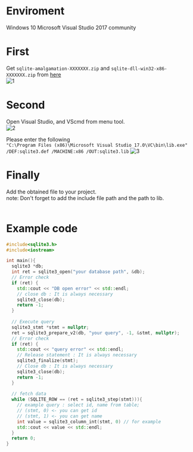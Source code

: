 # Enviroment
Windows 10
Microsoft Visual Studio 2017 community

# First
Get `sqlite-amalgamation-XXXXXXX.zip` and `sqlite-dll-win32-x86-XXXXXXX.zip` from [here](https://www.sqlite.org/download.html)<br>
![1](https://github.com/pto8913/UE4_memo/blob/images/sqlite/sqlite_detail_1.png)<br>

# Second
Open Visual Studio, and VScmd from menu tool.<br>
![2](https://github.com/pto8913/UE4_memo/blob/images/sqlite/sqlite_detail_2.png)<br>

Please enter the following <br>
`"C:\Program Files (x86)\Microsoft Visual Studio 17.0\VC\bin\lib.exe" /DEF:sqlite3.def /MACHINE:x86 /OUT:sqlite3.lib`
![3](https://github.com/pto8913/UE4_memo/blob/images/sqlite/sqlite_detail_3.png)

# Finally
Add the obtained file to your project.<br>
note: Don't forget to add the include file path and the path to lib.<br>
<br>
# Example code

```C++:sample.cpp
#include<sqlite3.h>
#include<iostream>

int main(){
  sqlite3 *db;
  int ret = sqlite3_open("your database path", &db);
  // Error check
  if (ret) {
    std::cout << "DB open error" << std::endl;
    // close db : It is always necessary
    sqlite3_close(db);
    return -1;
  }
  
  // Execute query
  sqlite3_stmt *stmt = nullptr;
  ret = sqlite3_prepare_v2(db, "your query", -1, &stmt, nullptr);
  // Error check
  if (ret) {
    std::cout << "query error" << std::endl;
    // Release statement : It is always necessary
    sqlite3_finalize(stmt);
    // Close db : It is always necessary
    sqlite3_close(db);
    return -1;
  }
  
  // fetch data
  while (SQLITE_ROW == (ret = sqlite3_step(stmt))){
    // example query : select id, name from table;
    // (stmt, 0) <- you can get id
    // (stmt, 1) <- you can get name
    int value = sqlite3_column_int(stmt, 0) // for example
    std::cout << value << std::endl;
  }
  return 0;
}
```

